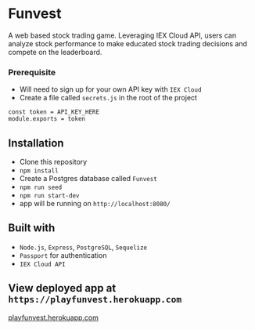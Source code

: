 # Funvest
A web based stock trading game. Leveraging IEX Cloud API, users can analyze stock performance to make educated stock trading decisions and compete on the leaderboard.

### Prerequisite
* Will need to sign up for your own API key with ```IEX Cloud```
* Create a file called ```secrets.js``` in the root of the project
```
const token = API_KEY_HERE
module.exports = token
```

## Installation
* Clone this repository
* ```npm install```
* Create a Postgres database called ```Funvest```
* ```npm run seed```
* ```npm run start-dev```
* app will be running on ```http://localhost:8080/```

## Built with
* ```Node.js```, ```Express```, ```PostgreSQL```, ```Sequelize```
* ```Passport``` for authentication
* ```IEX Cloud API```

## View deployed app at ```https://playfunvest.herokuapp.com```
[playfunvest.herokuapp.com](https://playfunvest.herokuapp.com)
